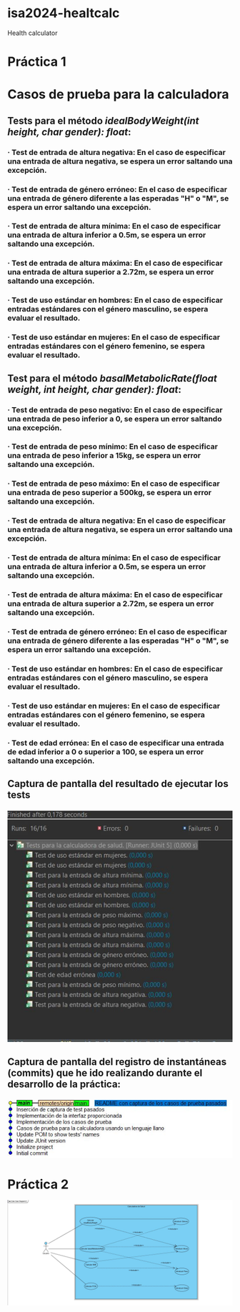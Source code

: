 # isa2024-healtcalc
Health calculator

# Práctica 1

# Casos de prueba para la calculadora

## Tests para el método *idealBodyWeight(int height, char gender): float*:

### · Test de entrada de altura negativa: En el caso de especificar una entrada de altura negativa, se espera un error saltando una excepción.

### · Test de entrada de género erróneo: En el caso de especificar una entrada de género diferente a las esperadas "H" o "M", se espera un error saltando una excepción.

### · Test de entrada de altura mínima: En el caso de especificar una entrada de altura inferior a 0.5m, se espera un error saltando una excepción.

### · Test de entrada de altura máxima: En el caso de especificar una entrada de altura superior a 2.72m, se espera un error saltando una excepción.

### · Test de uso estándar en hombres: En el caso de especificar entradas estándares con el género masculino, se espera evaluar el resultado.

### · Test de uso estándar en mujeres: En el caso de especificar entradas estándares con el género femenino, se espera evaluar el resultado.

## Test para el método *basalMetabolicRate(float weight, int height, char gender): float*:

### · Test de entrada de peso negativo: En el caso de especificar una entrada de peso inferior a 0, se espera un error saltando una excepción.

### · Test de entrada de peso mínimo: En el caso de especificar una entrada de peso inferior a 15kg, se espera un error saltando una excepción.

### · Test de entrada de peso máximo: En el caso de especificar una entrada de peso superior a 500kg, se espera un error saltando una excepción.

### · Test de entrada de altura negativa: En el caso de especificar una entrada de altura negativa, se espera un error saltando una excepción.

### · Test de entrada de altura mínima: En el caso de especificar una entrada de altura inferior a 0.5m, se espera un error saltando una excepción.

### · Test de entrada de altura máxima: En el caso de especificar una entrada de altura superior a 2.72m, se espera un error saltando una excepción.

### · Test de entrada de género erróneo: En el caso de especificar una entrada de género diferente a las esperadas "H" o "M", se espera un error saltando una excepción.

### · Test de uso estándar en hombres: En el caso de especificar entradas estándares con el género masculino, se espera evaluar el resultado.

### · Test de uso estándar en mujeres: En el caso de especificar entradas estándares con el género femenino, se espera evaluar el resultado.

### · Test de edad errónea: En el caso de especificar una entrada de edad inferior a 0 o superior a 100, se espera un error saltando una excepción.

## Captura de pantalla del resultado de ejecutar los tests

###

![Casos de prueba pasados](Casosdeprueba.jpg)

## Captura de pantalla del registro de instantáneas (commits) que he ido realizando durante el desarrollo de la práctica:

###     

![Commits](Commits.jpg)

# Práctica 2

![Diagrama de casos de uso](doc/Diagrama_de_casos_de_uso.jpg)

###

